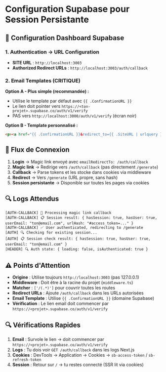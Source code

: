 # Configuration Supabase pour Session Persistante

## 🔧 Configuration Dashboard Supabase

### 1. Authentication → URL Configuration

- **SITE URL** : `http://localhost:3003`
- **Authorized Redirect URLs** : `http://localhost:3003/auth/callback`

### 2. Email Templates (CRITIQUE)

**Option A - Plus simple (recommandée) :**
- Utilise le template par défaut avec `{{ .ConfirmationURL }}`
- Le lien doit pointer vers `https://<ton-projet>.supabase.co/auth/v1/verify`
- PAS vers `http://localhost:3000/auth/v1/verify` (écran noir)

**Option B - Template personnalisé :**
```html
<p><a href="{{ .ConfirmationURL }}&redirect_to={{ .SiteURL | urlquery }}/auth/callback">Log In</a></p>
```

## 🚀 Flux de Connexion

1. **Login** → Magic link envoyé avec `emailRedirectTo: /auth/callback`
2. **Magic link** → Redirige vers `/auth/callback` (pas directement `/generate`)
3. **Callback** → Parse tokens et les stocke dans cookies via middleware
4. **Redirect** → Vers `/generate` (URL propre, sans hash)
5. **Session persistante** → Disponible sur toutes les pages via cookies

## 🔍 Logs Attendus

```
[AUTH-CALLBACK] 🔄 Processing magic link callback
[AUTH-CALLBACK] 📋 Session result: { hasSession: true, hasUser: true, userEmail: "ton@email.com", urlHash: "#access_token=..." }
[AUTH-CALLBACK] ✅ User authenticated, redirecting to /generate
[AUTH] 🔍 Checking for existing session...
[AUTH] 📋 Session check result: { hasSession: true, hasUser: true, userEmail: "ton@email.com" }
[HEADER] 🔍 Auth state: { loading: false, isAuthenticated: true }
```

## ⚠️ Points d'Attention

- **Origine** : Utilise toujours `http://localhost:3003` (pas 127.0.0.1)
- **Middleware** : Doit être à la racine du projet (`middleware.ts`)
- **Matcher** : `['/(.*)']` pour couvrir toutes les routes
- **Redirect URLs** : Ajoute `/auth/callback` dans les URLs autorisées
- **Email Template** : Utilise `{{ .ConfirmationURL }}` (domaine Supabase)
- **Vérification** : Le lien email doit commencer par `https://<projet>.supabase.co/auth/v1/verify`

## 🔍 Vérifications Rapides

1. **Email** : Survole le lien → doit commencer par `https://<projet>.supabase.co/auth/v1/verify`
2. **Logs** : Tu dois voir `GET /auth/callback` dans les logs Next.js
3. **Cookies** : DevTools → Application → Cookies → `sb-access-token` / `sb-refresh-token`
4. **Session** : Retour sur `/` → tu restes connecté (SSR lit via cookies)
